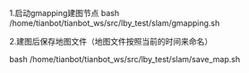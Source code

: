 1.启动gmapping建图节点
bash /home/tianbot/tianbot_ws/src/lby_test/slam/gmapping.sh

2.建图后保存地图文件（地图文件按照当前的时间来命名）

bash /home/tianbot/tianbot_ws/src/lby_test/slam/save_map.sh